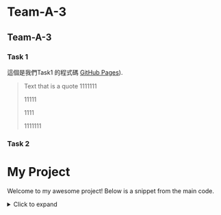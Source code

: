 # Team-A-3
## Team-A-3

### Task 1
這個是我們Task1 的程式碼 [GitHub Pages](https://github.com/40823111/Team-A-3/blob/main/Task%201)).

> Text that is a quote
> 1111111
> <p>11111<p>
> <p>1111<p>
> <p>1111111<p>
### Task 2
# My Project

Welcome to my awesome project! Below is a snippet from the main code.

<details>
<summary>Click to expand</summary>

```python
# Your long code here
print("Hello, World!")


## Code Examples

```python
def some_function():
    # Your code here
def some_function():
    # Your code here
def some_function():
    # Your code here
def some_function():
    # Your code here
def some_function():
    # Your code here
def some_function():
    # Your code here
def some_function():
    # Your code here
def some_function():
    # Your code here
def some_function():
    # Your code here

### Task 3


 

